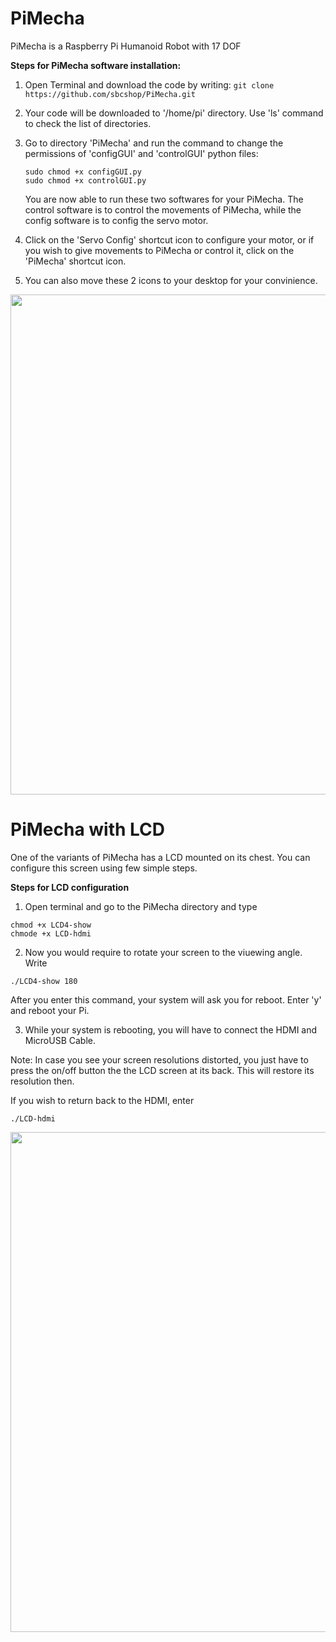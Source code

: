 # PiMecha
PiMecha is a Raspberry Pi Humanoid Robot with 17 DOF

**Steps for PiMecha software installation:**
1. Open Terminal and download the code by writing:
```git clone https://github.com/sbcshop/PiMecha.git```

2. Your code will be downloaded to '/home/pi' directory. Use 'ls' command to check the list of directories.

3. Go to directory 'PiMecha' and run the command to change the permissions of 'configGUI' and 'controlGUI' python files:
   ```
   sudo chmod +x configGUI.py
   sudo chmod +x controlGUI.py
   ```
   You are now able to run these two softwares for your PiMecha. The control software is to control the movements of PiMecha, while the config software is to config the servo motor.

4. Click on the 'Servo Config' shortcut icon to configure your motor, or if you wish to give movements to PiMecha or control it, click on the 'PiMecha' shortcut icon.

5. You can also move these 2 icons to your desktop for your convinience.
<img src="http://sb-components.co.uk/assets/images/portfolio/Capture1.png" width="800">

# PiMecha with LCD
One of the variants of PiMecha has a LCD mounted on its chest. You can configure this screen using few simple steps.

**Steps for LCD configuration**
1. Open terminal and go to the PiMecha directory and type
```cd LCD-show
chmod +x LCD4-show 
chmode +x LCD-hdmi
```

2. Now you would require to rotate your screen to the viuewing angle. Write

```./LCD4-show 180```

After you enter this command, your system will ask you for reboot. Enter 'y' and reboot your Pi.

3. While your system is rebooting, you will have to connect the HDMI and MicroUSB Cable.

Note: In case you see your screen resolutions distorted, you just have to press the on/off button the the LCD screen at its back. This will restore its resolution then.

If you wish to return back to the HDMI, enter

```./LCD-hdmi```

<img src="http://sb-components.co.uk/assets/images/portfolio/Capture2.png" width="800">


